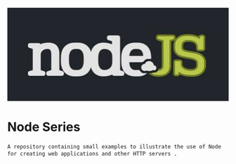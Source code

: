 
![logo](./imgs/logo.png)
	
# Node Series
	
	A repository containing small examples to illustrate the use of Node 
	for creating web applications and other HTTP servers .


